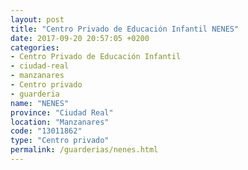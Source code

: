 ```yaml
---
layout: post
title: "Centro Privado de Educación Infantil NENES"
date: 2017-09-20 20:57:05 +0200
categories:
- Centro Privado de Educación Infantil
- ciudad-real
- manzanares
- Centro privado
- guarderia
name: "NENES"
province: "Ciudad Real"
location: "Manzanares"
code: "13011862"
type: "Centro privado"
permalink: /guarderias/nenes.html
---
```

